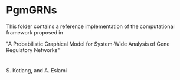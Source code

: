 # PgmGRNs

This folder contains a reference implementation of the computational framework proposed in

"A Probabilistic Graphical Model for System-Wide Analysis of Gene Regulatory Networks"

#

S. Kotiang, and A. Eslami


